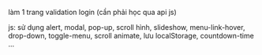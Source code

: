 làm 1 trang validation login (cần phải học qua api js)

js: sử dụng alert, modal, pop-up, scroll hình, slideshow, menu-link-hover, drop-down, toggle-menu, scroll animate, lưu localStorage, countdown-time ...